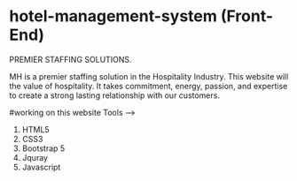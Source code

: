 # hotel-management-system (Front-End)
PREMIER STAFFING SOLUTIONS.

MH is a premier staffing solution in the Hospitality Industry. This website will the value of hospitality. It takes commitment, energy, passion, and expertise to create a strong lasting relationship with our customers.


#working on this website
Tools -->
1. HTML5
2. CSS3
3. Bootstrap 5
4. Jquray
5. Javascript
